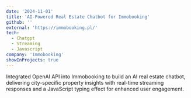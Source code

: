 ```yaml
---
date: '2024-11-01'
title: 'AI-Powered Real Estate Chatbot for Immobooking'
github: ''
external: 'https://immobooking.pl/'
tech:
  - Chatgpt
  - Streaming
  - Javascript
company: 'Immobooking'
showInProjects: true
---
```


Integrated OpenAI API into Immobooking to build an AI real estate chatbot, delivering city-specific property insights with real-time streaming responses and a JavaScript typing effect for enhanced user engagement.
